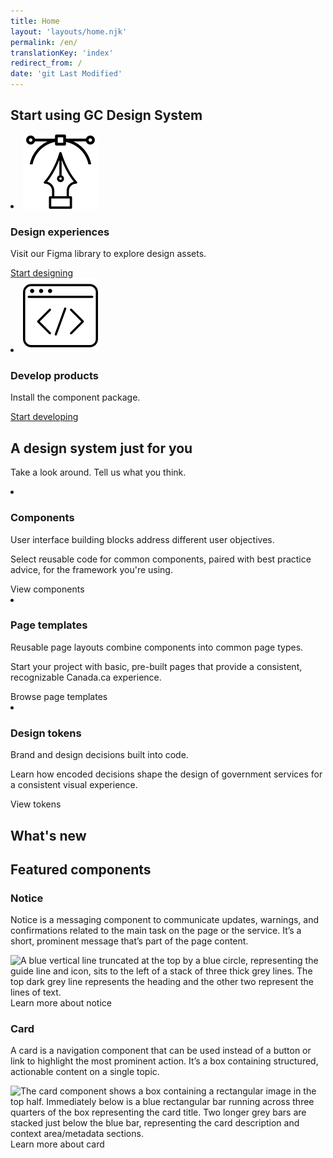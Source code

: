 ```yaml
---
title: Home
layout: 'layouts/home.njk'
permalink: /en/
translationKey: 'index'
redirect_from: /
date: 'git Last Modified'
---
```


<h2 class="py-450">Start using GC Design System</h2>

<article class="py-600 bg-primary text-light bg-full-width">
  <gcds-grid tag="ul" columns="1fr" columns-tablet="1fr 1fr">
    <li class="list-none md:mb-0 mb-600">
      <img class="mb-300" src="../../images/common/home/icon-design.svg" alt="" />
      <h3 class="mb-300">Design experiences</h3>
      <p class="mb-300">Visit our Figma library to explore design assets.</p>
      <a class="link-light" href="{{ links.figma }}" target="_blank">
        Start designing
        <gcds-icon name="external-link" label="Opens in a new tab." margin-left="25" />
      </a>
    </li>
    <li class="list-none">
      <img class="mb-300" src="../../images/common/home/icon-develop.svg" alt="" />
      <h3 class="mb-300">Develop products</h3>
      <p class="mb-300">Install the component package.</p>
      <a class="link-light" href="{{ links.installation }}">Start developing</a>
    </li>
  </gcds-grid>
</article>

<article class="py-450">
  <h2 class="mb-300">A design system just for you</h2>
  <p class="mb-600">Take a look around. <gcds-link href="{{ links.contact }}">Tell us what you think</gcds-link>.</p>
  <gcds-grid tag="ul" columns="1fr" columns-tablet="1fr 1fr" columns-desktop="1fr 1fr 1fr">
    <li class="list-none">
      <img class="mb-150" src="../../images/common/home/icon-components.svg" alt="" />
      <h3 class="mb-300">Components</h3>
      <p class="mb-300">User interface building blocks address different user objectives.</p>
      <p class="mb-300">Select reusable code for common components, paired with best practice advice, for the framework you're using.</p>
      <gcds-link href="{{ links.components }}">View components</gcds-link>
    </li>
    <li class="list-none">
      <img class="mb-150" src="../../images/common/home/icon-template.svg" alt="" />
      <h3 class="mb-300">Page templates</h3>
      <p class="mb-300">Reusable page layouts combine components into common page types.</p>
      <p class="mb-300">Start your project with basic, pre-built pages that provide a consistent, recognizable Canada.ca experience.</p>
      <gcds-link href="{{ links.pageTemplates }}">Browse page templates</gcds-link>
    </li>
    <li class="list-none">
      <img class="mb-150" src="../../images/common/home/icon-tokens.svg" alt="" />
      <h3 class="mb-300">Design tokens</h3>
      <p class="mb-300">Brand and design decisions built into code.</p>
      <p class="mb-300">Learn how encoded decisions shape the design of government services for a consistent visual experience.</p>
      <gcds-link href="{{ links.styles }}">View tokens</gcds-link>
    </li>
  </gcds-grid>
</article>

<article class="py-600 bg-light bg-full-width">
  <h2 class="mb-300">What's new</h2>
  <gcds-grid tag="ul" columns="1fr" columns-tablet="1fr 1fr">
    <gcds-card
      href="{{ links.registerDemo }}"
      card-title="Attend a demo"
      card-title-tag="h3"
      description="Learn how GC Design System can work for you and your team and get your questions answered."
      role="listitem"
    ></gcds-card>
    <gcds-card
      href="{{ links.accessibility }}"
      card-title="Find out about accessibility"
      card-title-tag="h3"
      description="Review accessibility practices and checks within the design system."
      role="listitem"
    ></gcds-card>
    <gcds-card
      href="{{ links.getInvolved }}"
      card-title="Get involved"
      card-title-tag="h3"
      description="Check out what the team’s working on and how you can contribute."
      role="listitem"
    ></gcds-card>
    <gcds-card
      href="{{ links.releaseNotes }}"
      card-title="Catch up on releases"
      card-title-tag="h3"
      description="Read about the latest additions and features."
      role="listitem"
    ></gcds-card>
  </gcds-grid>
</article>

<article class="py-450">
  <h2 class="mb-300">Featured components</h2>

  <h3 class="mt-600 mb-300">Notice</h3>
  <p class="mb-450">Notice is a messaging component to communicate updates, warnings, and confirmations related to the main task on the page or the service. It’s a short, prominent message that’s part of the page content.  </p>
  <img class="d-block mb-300" src="/images/common/components/preview-notice.svg" alt="A blue vertical line truncated at the top by a blue circle, representing the guide line and icon, sits to the left of a stack of three thick grey lines. The top dark grey line represents the heading and the other two represent the lines of text." />
  <gcds-link href="{{ links.notice }}" class="mb-400">Learn more about notice</gcds-link>

  <h3 class="mb-300">Card</h3>
  <p class="mb-450">A card is a navigation component that can be used instead of a button or link to highlight the most prominent action. It’s a box containing structured, actionable content on a single topic.</p>
  <img class="d-block mb-300" src="/images/common/components/preview-card.svg" alt="The card component shows a box containing a rectangular image in the top half. Immediately below is a blue rectangular bar running across three quarters of the box representing the card title. Two longer grey bars are stacked just below the blue bar, representing the card description and context area/metadata sections." />
  <gcds-link href="{{ links.card }}">Learn more about card</gcds-link>
</article>
